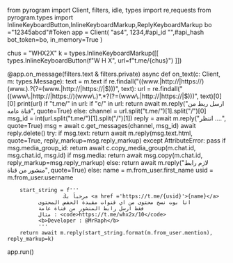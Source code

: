 from pyrogram import Client, filters, idle, types 
import re,requests
from pyrogram.types import InlineKeyboardButton,InlineKeyboardMarkup,ReplyKeyboardMarkup
bo ="12345abcd"#Token
app = Client(
    "as4",
    1234,#api_id
    "",#api_hash
    bot_token=bo,
    in_memory=True
)

chus = "WHX2X"
k = types.InlineKeyboardMarkup([[
    types.InlineKeyboardButton(f"W H X", url=f"t.me/{chus}")
]])

@app.on_message(filters.text & filters.private)
async def on_text(c: Client, m: types.Message):
    text = m.text
    if re.findall("((www\.|http://|https://)(www\.)*.*?(?=(www\.|http://|https://|$)))", text):
        url = re.findall("((www\.|http://|https://)(www\.)*.*?(?=(www\.|http://|https://|$)))", text)[0][0]
        print(url)
        if "t.me/" in url:
            if "c/" in url:
                return await m.reply("ارسل ربط من قناة عامه", quote=True)
            else:
                channel = url.split("t.me/")[1].split("/")[0]
                msg_id = int(url.split("t.me/")[1].split("/")[1])
                reply = await m.reply("انتظر ....", quote=True)
                msg = await c.get_messages(channel, msg_id)
                await reply.delete()
                try:
                    if msg.text:
                        return await m.reply(msg.text.html, quote=True, reply_markup=msg.reply_markup)
                except AttributeError:
                    pass
                if msg.media_group_id:
                    return await c.copy_media_group(m.chat.id, msg.chat.id, msg.id)
                if msg.media:
                    return await msg.copy(m.chat.id, reply_markup=msg.reply_markup)
        else:
            return await m.reply("لازم رابط منشور من قناة", quote=True)
    else:
        name = m.from_user.first_name
        usid = m.from_user.username

        start_string = f'''
                      مرحباََ بكَ <a href ='https://t.me/{usid}'>{name}</a>
              انا بوت نسخ محتوى من اي قنوات مقيدة الحفض المحتوى 
              فقط ارسل رابط المنشور من قناة عامة 
              مثال : <code>https://t.me/whx2x/10</code>
              <b>Developer : @MrRaph</b>
              '''
        return await m.reply(start_string.format(m.from_user.mention), reply_markup=k)

app.run()